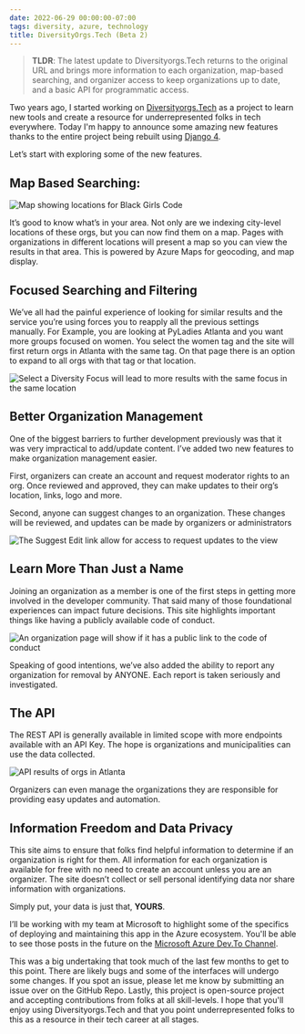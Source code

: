 ```yaml
---
date: 2022-06-29 00:00:00-07:00
tags: diversity, azure, technology
title: DiversityOrgs.Tech (Beta 2)
---
```


> **TLDR**: 
> The latest update to Diversityorgs.Tech returns to the original URL and brings more information to each organization, map-based searching, and organizer access to keep organizations up to date, and a basic API for programmatic access.

Two years ago, I started working on [Diversityorgs.Tech](https://diversityorgs.tech) as a project to learn new tools and create a resource for underrepresented folks in tech everywhere. Today I'm happy to announce some amazing new features thanks to the entire project being rebuilt using [Django 4](https://djangoproject.org).

Let’s start with exploring some of the new features.

## Map Based Searching:

![Map showing locations for Black Girls Code](https://jmblogstorrage.blob.core.windows.net/media/bgh-map.png)  

It’s good to know what’s in your area. Not only are we indexing city-level locations of these orgs, but you can now find them on a map. Pages with organizations in different locations will present a map so you can view the results in that area. This is powered by Azure Maps for geocoding, and map display.

## Focused Searching and Filtering
We’ve all had the painful experience of looking for similar results and the service you’re using forces you to reapply all the previous settings manually. For Example, you are looking at PyLadies Atlanta and you want more groups focused on women. You select the women tag and the site will first return orgs in Atlanta with the same tag. On that page there is an option to expand to all orgs with that tag or that location.

![Select a Diversity Focus will lead to more results with the same focus in the same location](https://jmblogstorrage.blob.core.windows.net/media/pyladies-atl-tags.png)
 
## Better Organization Management
One of the biggest barriers to further development previously was that it was very impractical to add/update content. I’ve added two new features to make organization management easier.

First, organizers can create an account and request moderator rights to an org. Once reviewed and approved, they can make updates to their org’s location, links, logo and more.

Second, anyone can suggest changes to an organization. These changes will be reviewed, and updates can be made by organizers or administrators
 
![The Suggest Edit link allow for access to request updates to the view](https://jmblogstorrage.blob.core.windows.net/media/suggests-update.png)
 

## Learn More Than Just a Name
Joining an organization as a member is one of the first steps in getting more involved in the developer community. That said many of those foundational experiences can impact future decisions. This site highlights important things like having a publicly available code of conduct.

![An organization page will show if it has a public link to the code of conduct](https://jmblogstorrage.blob.core.windows.net/media/suggests-update.png) 

Speaking of good intentions, we’ve also added the ability to report any organization for removal by ANYONE. Each report is taken seriously and investigated.

## The API
The REST API is generally available in limited scope with more endpoints available with an API Key. The hope is organizations and municipalities can use the data collected.
 
![API results of orgs in Atlanta](https://jmblogstorrage.blob.core.windows.net/media/api-atl.png) 

Organizers can even manage the organizations they are responsible for providing easy updates and automation.

## Information Freedom and Data Privacy
This site aims to ensure that folks find helpful information to determine if an organization is right for them. All information for each organization is available for free with no need to create an account unless you are an organizer. The site doesn’t collect or sell personal identifying data nor share information with organizations.

Simply put, your data is just that, **YOURS**.

I’ll be working with my team at Microsoft to highlight some of the specifics of deploying and maintaining this app in the Azure ecosystem. You'll be able to see those posts in the future on the [Microsoft Azure Dev.To Channel](https://dev.to/azure).


This was a big undertaking that took much of the last few months to get to this point. There are likely bugs and some of the interfaces will undergo some changes. If you spot an issue, please let me know by submitting an issue over on the GitHub Repo. Lastly, this project is open-source project and accepting contributions from folks at all skill-levels.
I hope that you'll enjoy using Diversityorgs.Tech and that you point underrepresented folks to this as a resource in their tech career at all stages.